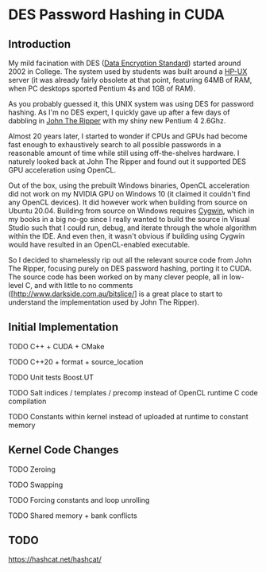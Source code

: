 # DES Password Hashing in CUDA

## Introduction

My mild facination with DES ([Data Encryption Standard](https://en.wikipedia.org/wiki/Data_Encryption_Standard)) started around 2002 in College. The system used by students was built around a [HP-UX](https://en.wikipedia.org/wiki/HP-UX) server (it was already fairly obsolete at that point, featuring 64MB of RAM, when PC desktops sported Pentium 4s and 1GB of RAM).

As you probably guessed it, this UNIX system was using DES for password hashing. As I'm no DES expert, I quickly gave up after a few days of dabbling in [John The Ripper](https://www.openwall.com/john/) with my shiny new Pentium 4 2.6Ghz.

Almost 20 years later, I started to wonder if CPUs and GPUs had become fast enough to exhaustively search to all possible passwords in a reasonable amount of time while still using off-the-shelves hardware. I naturely looked back at John The Ripper and found out it supported DES GPU acceleration using OpenCL.

Out of the box, using the prebuilt Windows binaries, OpenCL acceleration did not work on my NVIDIA GPU on Windows 10 (it claimed it couldn't find any OpenCL devices). It did however work when building from source on Ubuntu 20.04. Building from source on Windows requires [Cygwin](https://www.cygwin.com/), which in my books in a big no-go since I really wanted to build the source in Visual Studio such that I could run, debug, and iterate through the whole algorithm within the IDE. And even then, it wasn't obvious if building using Cygwin would have resulted in an OpenCL-enabled executable.

So I decided to shamelessly rip out all the relevant source code from John The Ripper, focusing purely on DES password hashing, porting it to CUDA. The source code has been worked on by many clever people, all in low-level C, and with little to no comments ([http://www.darkside.com.au/bitslice/] is a great place to start to understand the implementation used by John The Ripper).

## Initial Implementation

TODO C++ + CUDA + CMake

TODO C++20 + format + source_location

TODO Unit tests Boost.UT

TODO Salt indices / templates / precomp instead of OpenCL runtime C code compilation

TODO Constants within kernel instead of uploaded at runtime to constant memory

## Kernel Code Changes

TODO Zeroing

TODO Swapping

TODO Forcing constants and loop unrolling

TODO Shared memory + bank conflicts

## TODO

https://hashcat.net/hashcat/
